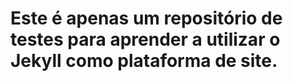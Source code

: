 # Este é apenas um repositório de testes para aprender a utilizar o Jekyll como plataforma de site.
